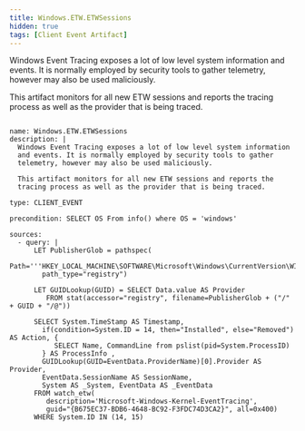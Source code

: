 ```yaml
---
title: Windows.ETW.ETWSessions
hidden: true
tags: [Client Event Artifact]
---
```


Windows Event Tracing exposes a lot of low level system information
and events. It is normally employed by security tools to gather
telemetry, however may also be used maliciously.

This artifact monitors for all new ETW sessions and reports the
tracing process as well as the provider that is being traced.


<pre><code class="language-yaml">
name: Windows.ETW.ETWSessions
description: |
  Windows Event Tracing exposes a lot of low level system information
  and events. It is normally employed by security tools to gather
  telemetry, however may also be used maliciously.

  This artifact monitors for all new ETW sessions and reports the
  tracing process as well as the provider that is being traced.

type: CLIENT_EVENT

precondition: SELECT OS From info() where OS = 'windows'

sources:
  - query: |
      LET PublisherGlob = pathspec(
        Path='''HKEY_LOCAL_MACHINE\SOFTWARE\Microsoft\Windows\CurrentVersion\WINEVT\Publishers''',
        path_type="registry")

      LET GUIDLookup(GUID) = SELECT Data.value AS Provider
         FROM stat(accessor="registry", filename=PublisherGlob + ("/" + GUID + "/@"))

      SELECT System.TimeStamp AS Timestamp,
        if(condition=System.ID = 14, then="Installed", else="Removed") AS Action, {
           SELECT Name, CommandLine from pslist(pid=System.ProcessID)
        } AS ProcessInfo ,
        GUIDLookup(GUID=EventData.ProviderName)[0].Provider AS Provider,
        EventData.SessionName AS SessionName,
        System AS _System, EventData AS _EventData
      FROM watch_etw(
         description='Microsoft-Windows-Kernel-EventTracing',
         guid="{B675EC37-BDB6-4648-BC92-F3FDC74D3CA2}", all=0x400)
      WHERE System.ID IN (14, 15)

</code></pre>

